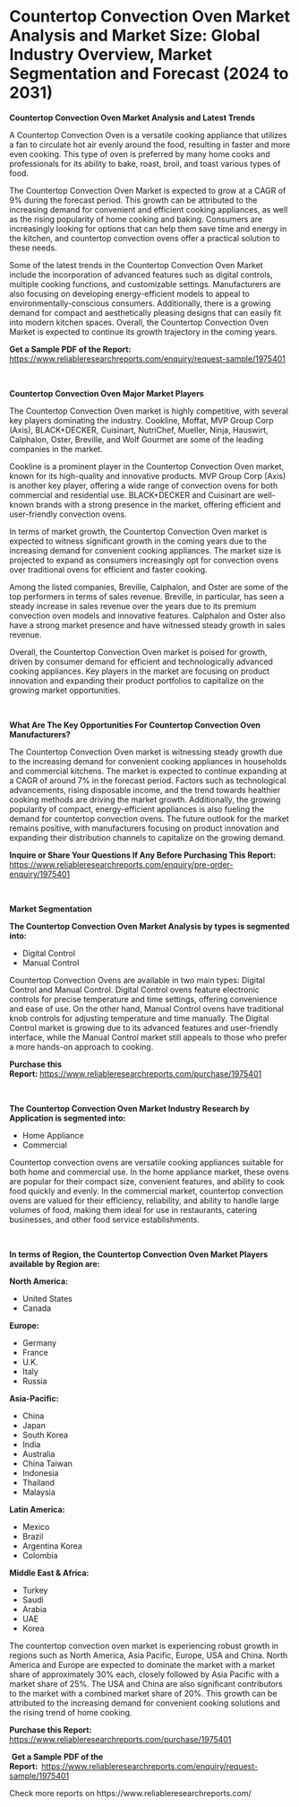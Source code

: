 <p><h1>Countertop Convection Oven Market Analysis and Market Size: Global Industry Overview, Market Segmentation and Forecast (2024 to 2031)</h1></p><p><strong>Countertop Convection Oven Market Analysis and Latest Trends</strong></p>
<p><p>A Countertop Convection Oven is a versatile cooking appliance that utilizes a fan to circulate hot air evenly around the food, resulting in faster and more even cooking. This type of oven is preferred by many home cooks and professionals for its ability to bake, roast, broil, and toast various types of food.</p><p>The Countertop Convection Oven Market is expected to grow at a CAGR of 9% during the forecast period. This growth can be attributed to the increasing demand for convenient and efficient cooking appliances, as well as the rising popularity of home cooking and baking. Consumers are increasingly looking for options that can help them save time and energy in the kitchen, and countertop convection ovens offer a practical solution to these needs.</p><p>Some of the latest trends in the Countertop Convection Oven Market include the incorporation of advanced features such as digital controls, multiple cooking functions, and customizable settings. Manufacturers are also focusing on developing energy-efficient models to appeal to environmentally-conscious consumers. Additionally, there is a growing demand for compact and aesthetically pleasing designs that can easily fit into modern kitchen spaces. Overall, the Countertop Convection Oven Market is expected to continue its growth trajectory in the coming years.</p></p>
<p><strong>Get a Sample PDF of the Report:&nbsp;</strong> <a href="https://www.reliableresearchreports.com/enquiry/request-sample/1975401">https://www.reliableresearchreports.com/enquiry/request-sample/1975401</a></p>
<p>&nbsp;</p>
<p><strong>Countertop Convection Oven Major Market Players</strong></p>
<p><p>The Countertop Convection Oven market is highly competitive, with several key players dominating the industry. Cookline, Moffat, MVP Group Corp (Axis), BLACK+DECKER, Cuisinart, NutriChef, Mueller, Ninja, Hauswirt, Calphalon, Oster, Breville, and Wolf Gourmet are some of the leading companies in the market.</p><p>Cookline is a prominent player in the Countertop Convection Oven market, known for its high-quality and innovative products. MVP Group Corp (Axis) is another key player, offering a wide range of convection ovens for both commercial and residential use. BLACK+DECKER and Cuisinart are well-known brands with a strong presence in the market, offering efficient and user-friendly convection ovens.</p><p>In terms of market growth, the Countertop Convection Oven market is expected to witness significant growth in the coming years due to the increasing demand for convenient cooking appliances. The market size is projected to expand as consumers increasingly opt for convection ovens over traditional ovens for efficient and faster cooking.</p><p>Among the listed companies, Breville, Calphalon, and Oster are some of the top performers in terms of sales revenue. Breville, in particular, has seen a steady increase in sales revenue over the years due to its premium convection oven models and innovative features. Calphalon and Oster also have a strong market presence and have witnessed steady growth in sales revenue.</p><p>Overall, the Countertop Convection Oven market is poised for growth, driven by consumer demand for efficient and technologically advanced cooking appliances. Key players in the market are focusing on product innovation and expanding their product portfolios to capitalize on the growing market opportunities.</p></p>
<p>&nbsp;</p>
<p><strong>What Are The Key Opportunities For Countertop Convection Oven Manufacturers?</strong></p>
<p><p>The Countertop Convection Oven market is witnessing steady growth due to the increasing demand for convenient cooking appliances in households and commercial kitchens. The market is expected to continue expanding at a CAGR of around 7% in the forecast period. Factors such as technological advancements, rising disposable income, and the trend towards healthier cooking methods are driving the market growth. Additionally, the growing popularity of compact, energy-efficient appliances is also fueling the demand for countertop convection ovens. The future outlook for the market remains positive, with manufacturers focusing on product innovation and expanding their distribution channels to capitalize on the growing demand.</p></p>
<p><strong>Inquire or Share Your Questions If Any Before Purchasing This Report:</strong> <a href="https://www.reliableresearchreports.com/enquiry/pre-order-enquiry/1975401">https://www.reliableresearchreports.com/enquiry/pre-order-enquiry/1975401</a></p>
<p>&nbsp;</p>
<p><strong>Market Segmentation</strong></p>
<p><strong>The Countertop Convection Oven Market Analysis by types is segmented into:</strong></p>
<p><ul><li>Digital Control</li><li>Manual Control</li></ul></p>
<p><p>Countertop Convection Ovens are available in two main types: Digital Control and Manual Control. Digital Control ovens feature electronic controls for precise temperature and time settings, offering convenience and ease of use. On the other hand, Manual Control ovens have traditional knob controls for adjusting temperature and time manually. The Digital Control market is growing due to its advanced features and user-friendly interface, while the Manual Control market still appeals to those who prefer a more hands-on approach to cooking.</p></p>
<p><strong>Purchase this Report:&nbsp;</strong><a href="https://www.reliableresearchreports.com/purchase/1975401">https://www.reliableresearchreports.com/purchase/1975401</a></p>
<p>&nbsp;</p>
<p><strong>The Countertop Convection Oven Market Industry Research by Application is segmented into:</strong></p>
<p><ul><li>Home Appliance</li><li>Commercial</li></ul></p>
<p><p>Countertop convection ovens are versatile cooking appliances suitable for both home and commercial use. In the home appliance market, these ovens are popular for their compact size, convenient features, and ability to cook food quickly and evenly. In the commercial market, countertop convection ovens are valued for their efficiency, reliability, and ability to handle large volumes of food, making them ideal for use in restaurants, catering businesses, and other food service establishments.</p></p>
<p>&nbsp;</p>
<p><strong>In terms of Region, the Countertop Convection Oven Market Players available by Region are:</strong></p>
<p>
    <p> <strong> North America: </strong>
        <ul>
            <li>United States</li>
            <li>Canada</li>
        </ul>
        </p> 
    <p> <strong> Europe: </strong>
        <ul>
            <li>Germany</li>
            <li>France</li>
            <li>U.K.</li>
            <li>Italy</li>
            <li>Russia</li>
        </ul>
        </p> 
    <p> <strong> Asia-Pacific: </strong>
        <ul>
            <li>China</li>
            <li>Japan</li>
            <li>South Korea</li>
            <li>India</li>
            <li>Australia</li>
            <li>China Taiwan</li>
            <li>Indonesia</li>
            <li>Thailand</li>
            <li>Malaysia</li>
        </ul>
        </p> 
    <p> <strong> Latin America: </strong>
        <ul>
            <li>Mexico</li>
            <li>Brazil</li>
            <li>Argentina Korea</li>
            <li>Colombia</li>
        </ul>
        </p> 
    <p> <strong> Middle East & Africa: </strong>
        <ul>
            <li>Turkey</li>
            <li>Saudi</li>
            <li>Arabia</li>
            <li>UAE</li>
            <li>Korea</li>
        </ul>
    </p>
    </p>
<p><p>The countertop convection oven market is experiencing robust growth in regions such as North America, Asia Pacific, Europe, USA and China. North America and Europe are expected to dominate the market with a market share of approximately 30% each, closely followed by Asia Pacific with a market share of 25%. The USA and China are also significant contributors to the market with a combined market share of 20%. This growth can be attributed to the increasing demand for convenient cooking solutions and the rising trend of home cooking.</p></p>
<p><strong>Purchase this Report: </strong><a href="https://www.reliableresearchreports.com/purchase/1975401">https://www.reliableresearchreports.com/purchase/1975401</a></p>
<p>&nbsp;<strong>Get a Sample PDF of the Report:&nbsp;&nbsp;</strong><a href="https://www.reliableresearchreports.com/enquiry/request-sample/1975401">https://www.reliableresearchreports.com/enquiry/request-sample/1975401</a></p>
<p><strong></strong></p>
<p>Check more reports on https://www.reliableresearchreports.com/</p>